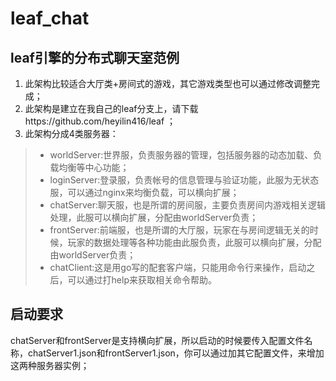 # leaf_chat
## leaf引擎的分布式聊天室范例
1. 此架构比较适合大厅类+房间式的游戏，其它游戏类型也可以通过修改调整完成；<br>
2. 此架构是建立在我自己的leaf分支上，请下载https://github.com/heyilin416/leaf ；<br> 
3. 此架构分成4类服务器：<br>
>- worldServer:世界服，负责服务器的管理，包括服务器的动态加载、负载均衡等中心功能；<br>
>- loginServer:登录服，负责帐号的信息管理与验证功能，此服为无状态服，可以通过nginx来均衡负载，可以横向扩展；<br> 
>- chatServer:聊天服，也是所谓的房间服，主要负责房间内游戏相关逻辑处理，此服可以横向扩展，分配由worldServer负责；<br>
>- frontServer:前端服，也是所谓的大厅服，玩家在与房间逻辑无关的时候，玩家的数据处理等各种功能由此服负责，此服可以横向扩展，分配由worldServer负责；<br>
>- chatClient:这是用go写的配套客户端，只能用命令行来操作，启动之后，可以通过打help来获取相关命令帮助。<br>
		
## 启动要求
chatServer和frontServer是支持横向扩展，所以启动的时候要传入配置文件名称，chatServer1.json和frontServer1.json，你可以通过加其它配置文件，来增加这两种服务器实例；
